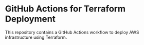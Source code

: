 # GitHub Actions for Terraform Deployment

This repository contains a GitHub Actions workflow to deploy AWS infrastructure using Terraform.